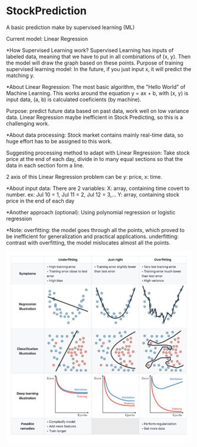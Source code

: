 # StockPrediction
A basic prediction make by supervised learning (ML)

Current model: Linear Regression

*How Supervised Learning work?
Supervised Learning has inputs of labeled data, meaning that we have to put in all combinations of (x, y). Then the model will draw the graph based on these points. Purpose of training supervised learning model: In the future, if you just input x, it will predict the matching y.

*About Linear Regression:
The most basic algorithm, the "Hello World" of Machine Learning. This works around the equation y = ax + b, with (x, y) is input data, (a, b) is calculated coeficients (by machine). 

Purpose: predict future data based on past data, work well on low variance data. Linear Regression maybe inefficient in Stock Predicting, so this is a challenging work.

*About data processing:
Stock market contains mainly real-time data, so huge effort has to be assigned to this work. 

Suggesting processing method to adapt with Linear Regression: Take stock price at the end of each day, divide in to many equal sections so that the data in each section form a line. 

2 axis of this Linear Regression problem can be y: price, x: time.

*About input data: 
There are 2 variables: 
X: array, containing time covert to number. ex: Jul 10 = 1, Jul 11 = 2, Jul 12 = 3,...
Y: array, containing stock price in the end of each day 

*Another approach (optional):
Using polynomial regression or logistic regression

*Note: 
overfitting: the model goes through all the points, which proved to be inefficient for generalization and practical applications.
underfitting: contrast with overfitting, the model mislocates almost all the points.

![Screenshot](overfit.jpg)
